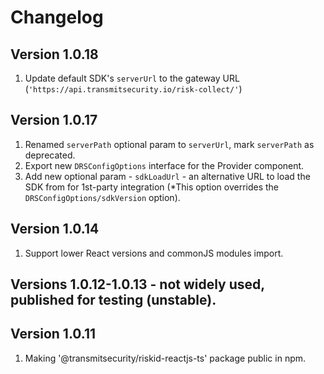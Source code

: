 # Changelog

## Version 1.0.18
1. Update default SDK's `serverUrl` to the gateway URL (`'https://api.transmitsecurity.io/risk-collect/'`)

## Version 1.0.17
1. Renamed `serverPath` optional param to `serverUrl`, mark `serverPath` as deprecated.
2. Export new `DRSConfigOptions` interface for the Provider component.
3. Add new optional param - `sdkLoadUrl` - an alternative URL to load the SDK from for 1st-party integration (*This option overrides the `DRSConfigOptions/sdkVersion` option).

## Version 1.0.14
1. Support lower React versions and commonJS modules import.

## Versions 1.0.12-1.0.13 - not widely used, published for testing (unstable).

## Version 1.0.11
1. Making '@transmitsecurity/riskid-reactjs-ts' package public in npm.